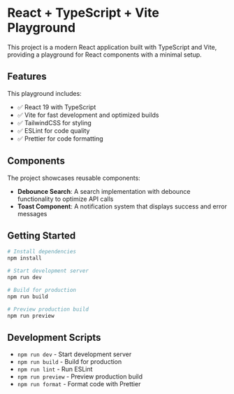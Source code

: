 # React + TypeScript + Vite Playground

This project is a modern React application built with TypeScript and Vite, providing a playground for React components with a minimal setup.

## Features

This playground includes:

- ✅ React 19 with TypeScript
- ✅ Vite for fast development and optimized builds
- ✅ TailwindCSS for styling
- ✅ ESLint for code quality
- ✅ Prettier for code formatting

## Components

The project showcases reusable components:

- **Debounce Search**: A search implementation with debounce functionality to optimize API calls
- **Toast Component**: A notification system that displays success and error messages

## Getting Started

```bash
# Install dependencies
npm install

# Start development server
npm run dev

# Build for production
npm run build

# Preview production build
npm run preview
```

## Development Scripts

- `npm run dev` - Start development server
- `npm run build` - Build for production
- `npm run lint` - Run ESLint
- `npm run preview` - Preview production build
- `npm run format` - Format code with Prettier
